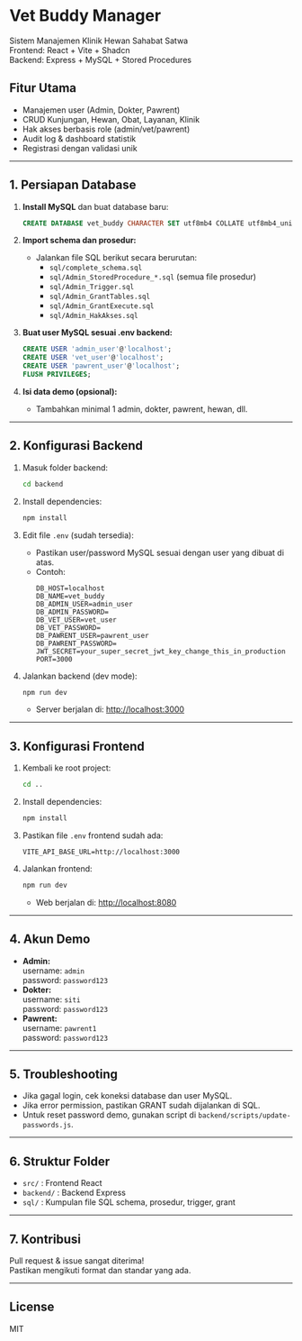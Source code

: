 # Vet Buddy Manager

Sistem Manajemen Klinik Hewan Sahabat Satwa  
Frontend: React + Vite + Shadcn  
Backend: Express + MySQL + Stored Procedures

## Fitur Utama

- Manajemen user (Admin, Dokter, Pawrent)
- CRUD Kunjungan, Hewan, Obat, Layanan, Klinik
- Hak akses berbasis role (admin/vet/pawrent)
- Audit log & dashboard statistik
- Registrasi dengan validasi unik

---

## 1. Persiapan Database

1. **Install MySQL** dan buat database baru:
   ```sql
   CREATE DATABASE vet_buddy CHARACTER SET utf8mb4 COLLATE utf8mb4_unicode_ci;
   ```

2. **Import schema dan prosedur:**
   - Jalankan file SQL berikut secara berurutan:
     - `sql/complete_schema.sql`
     - `sql/Admin_StoredProcedure_*.sql` (semua file prosedur)
     - `sql/Admin_Trigger.sql`
     - `sql/Admin_GrantTables.sql`
     - `sql/Admin_GrantExecute.sql`
     - `sql/Admin_HakAkses.sql`

3. **Buat user MySQL sesuai .env backend:**
   ```sql
   CREATE USER 'admin_user'@'localhost';
   CREATE USER 'vet_user'@'localhost';
   CREATE USER 'pawrent_user'@'localhost';
   FLUSH PRIVILEGES;
   ```

4. **Isi data demo (opsional):**
   - Tambahkan minimal 1 admin, dokter, pawrent, hewan, dll.

---

## 2. Konfigurasi Backend

1. Masuk folder backend:
   ```bash
   cd backend
   ```

2. Install dependencies:
   ```bash
   npm install
   ```

3. Edit file `.env` (sudah tersedia):
   - Pastikan user/password MySQL sesuai dengan user yang dibuat di atas.
   - Contoh:
     ```
     DB_HOST=localhost
     DB_NAME=vet_buddy
     DB_ADMIN_USER=admin_user
     DB_ADMIN_PASSWORD=
     DB_VET_USER=vet_user
     DB_VET_PASSWORD=
     DB_PAWRENT_USER=pawrent_user
     DB_PAWRENT_PASSWORD=
     JWT_SECRET=your_super_secret_jwt_key_change_this_in_production
     PORT=3000
     ```

4. Jalankan backend (dev mode):
   ```bash
   npm run dev
   ```
   - Server berjalan di: [http://localhost:3000](http://localhost:3000)

---

## 3. Konfigurasi Frontend

1. Kembali ke root project:
   ```bash
   cd ..
   ```

2. Install dependencies:
   ```bash
   npm install
   ```

3. Pastikan file `.env` frontend sudah ada:
   ```
   VITE_API_BASE_URL=http://localhost:3000
   ```

4. Jalankan frontend:
   ```bash
   npm run dev
   ```
   - Web berjalan di: [http://localhost:8080](http://localhost:8080)

---

## 4. Akun Demo

- **Admin:**  
  username: `admin`  
  password: `password123`
- **Dokter:**  
  username: `siti`  
  password: `password123`
- **Pawrent:**  
  username: `pawrent1`  
  password: `password123`

---

## 5. Troubleshooting

- Jika gagal login, cek koneksi database dan user MySQL.
- Jika error permission, pastikan GRANT sudah dijalankan di SQL.
- Untuk reset password demo, gunakan script di `backend/scripts/update-passwords.js`.

---

## 6. Struktur Folder

- `src/` : Frontend React
- `backend/` : Backend Express
- `sql/` : Kumpulan file SQL schema, prosedur, trigger, grant

---

## 7. Kontribusi

Pull request & issue sangat diterima!  
Pastikan mengikuti format dan standar yang ada.

---

## License

MIT
